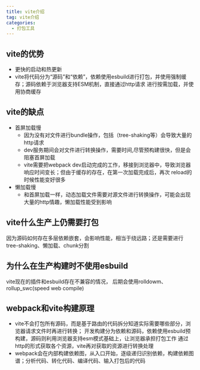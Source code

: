 ```yaml
---
title: vite介绍
tag: vite介绍
categories:
  - 打包工具
---
```


## vite的优势

* 更快的启动和热更新
* vite将代码分为“源码”和“依赖”，依赖使用esbuild进行打包，并使用强制缓存；源码依赖于浏览器支持ESM机制，直接通过http请求
  进行按需加载，并使用协商缓存

## vite的缺点

* 首屏加载慢
  * 因为没有对文件进行bundle操作，包括（tree-shaking等）会导致大量的http请求
  * dev服务期间会对文件进行转换操作，需要时间,尽管预构建很快，但是会阻塞首屏加载
  * vite需要把webpack dev启动完成的工作，移接到浏览器中，导致浏览器响应时间变长；但由于缓存的存在，在第一次加载完成后，再次
    reload的时候性能变好很多
* 懒加载慢
  * 和首屏加载一样，动态加载文件需要对源文件进行转换操作，可能会出现大量的http情趣，懒加载性能受到影响

## vite什么生产上仍需要打包

因为源码如何存在多层依赖嵌套，会影响性能，相当于绕远路；还是需要进行tree-shaking、懒加载、chunk分割

## 为什么在生产构建时不使用esbuild

vite现在的插件和esbuild存在不兼容的情况，
后期会使用rolldowm、rollup_swc(speed web compile)

## webpack和vite构建原理

* vite不会打包所有源码，而是基于路由的代码拆分知道实际需要哪些部分，浏览器请求文件时再进行转换；
  开发构建分为依赖和源码，依赖使用esbuild预构建，源码则利用浏览器支持esm模式基础上，让浏览器承担打包工作
  通过http的形式获取各个资源，vite再对获取的资源进行转换处理
* webpack会在内部构建依赖图，从入口开始，逐级递归识别依赖，构建依赖图谱；分析代码、转化代码、编译代码、输入打包后的代码
